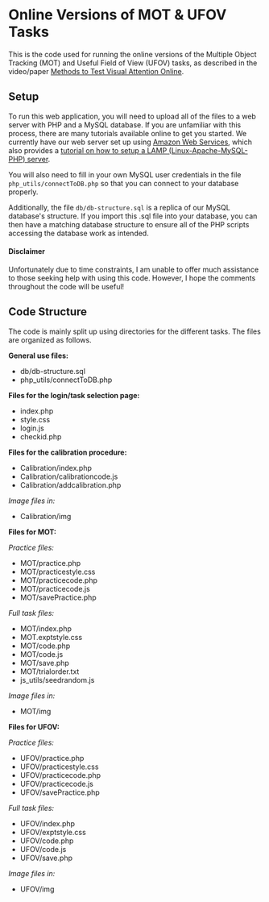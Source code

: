 # Online Versions of MOT & UFOV Tasks

This is the code used for running the online versions of the Multiple Object Tracking (MOT) and Useful Field of View (UFOV) tasks, as described in the video/paper [Methods to Test Visual Attention Online](http://www.jove.com/video/52470/methods-to-test-visual-attention-online).

## Setup

To run this web application, you will need to upload all of the files to a web server with PHP and a MySQL database. If you are unfamiliar with this process, there are many tutorials available online to get you started. We currently have our web server set up using [Amazon Web Services](https://aws.amazon.com/), which also provides a [tutorial on how to setup a LAMP (Linux-Apache-MySQL-PHP) server](http://docs.aws.amazon.com/AWSEC2/latest/UserGuide/install-LAMP.html).

You will also need to fill in your own MySQL user credentials in the file `php_utils/connectToDB.php` so that you can connect to your database properly.

Additionally, the file `db/db-structure.sql` is a replica of our MySQL database's structure. If you import this .sql file into your database, you can then have a matching database structure to ensure all of the PHP scripts accessing the database work as intended.


#### Disclaimer
Unfortunately due to time constraints, I am unable to offer much assistance to those seeking help with using this code. However, I hope the comments throughout the code will be useful!


## Code Structure

The code is mainly split up using directories for the different tasks. The files are organized as follows.

__General use files:__
* db/db-structure.sql
* php_utils/connectToDB.php

__Files for the login/task selection page:__
* index.php
* style.css
* login.js
* checkid.php

__Files for the calibration procedure:__
* Calibration/index.php
* Calibration/calibrationcode.js
* Calibration/addcalibration.php

_Image files in:_
* Calibration/img

__Files for MOT:__

_Practice files:_
* MOT/practice.php
* MOT/practicestyle.css
* MOT/practicecode.php
* MOT/practicecode.js
* MOT/savePractice.php

_Full task files:_
* MOT/index.php
* MOT.exptstyle.css
* MOT/code.php
* MOT/code.js
* MOT/save.php
* MOT/trialorder.txt
* js_utils/seedrandom.js

_Image files in:_
* MOT/img

__Files for UFOV:__

_Practice files:_
* UFOV/practice.php
* UFOV/practicestyle.css
* UFOV/practicecode.php
* UFOV/practicecode.js
* UFOV/savePractice.php

_Full task files:_
* UFOV/index.php
* UFOV/exptstyle.css
* UFOV/code.php
* UFOV/code.js
* UFOV/save.php

_Image files in:_
* UFOV/img
